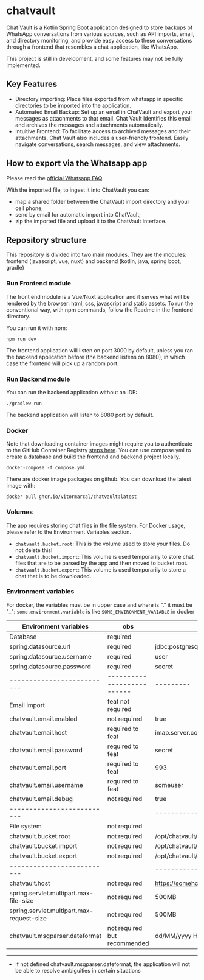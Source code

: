 # chatvault

Chat Vault is a Kotlin Spring Boot application designed to store backups of WhatsApp conversations from various sources, such as API imports, email, and directory monitoring, and provide easy access to these conversations through a frontend that resembles a chat application, like WhatsApp.

This project is still in development, and some features may not be fully implemented.

## Key Features
* Directory importing: Place files exported from whatsapp in specific directories to be imported into the application.
* Automated Email Backup: Set up an email in ChatVault and export your messages as attachments to that email. Chat Vault identifies this email and archives the messages and attachments automatically.
* Intuitive Frontend: To facilitate access to archived messages and their attachments, Chat Vault also includes a user-friendly frontend. Easily navigate conversations, search messages, and view attachments.

## How to export via the Whatsapp app

Please read the [official Whatsapp FAQ](https://faq.whatsapp.com/1180414079177245/?cms_platform=android).

With the imported file, to ingest it into ChatVault you can:

* map a shared folder between the ChatVault import directory and your cell phone;
* send by email for automatic import into ChatVault;
* zip the imported file and upload it to the ChatVault interface.

## Repository structure

This repository is divided into two main modules. They are the modules: frontend (javascript, vue, nuxt) and backend (kotlin, java, spring boot, gradle)

### Run Frontend module

The front end module is a Vue/Nuxt application and it serves what will be rendered by the browser: html, css, javascript and static assets.
To run the conventional way, with npm commands, follow the Readme in the frontend directory.

You can run it with npm:

`npm run dev`

The frontend application will listen on port 3000 by default, unless you ran the backend application before (the backend listens on 8080), in which case the frontend will pick up a random port.

### Run Backend module

You can run the backend application without an IDE:

`./gradlew run`

The backend application will listen to 8080 port by default.


### Docker

Note that downloading container images might require you to authenticate to the GitHub Container Registry [steps here](https://docs.github.com/en/packages/working-with-a-github-packages-registry/working-with-the-container-registry#authenticating-to-the-container-registry).
You can use compose.yml to create a database and build the frontend and backend project locally.

`docker-compose -f compose.yml`

There are docker image packages on github. You can download the latest image with: 

`docker pull ghcr.io/vitormarcal/chatvault:latest`

### Volumes

The app requires storing chat files in the file system. For Docker usage, please refer to the Environment Variables section.

- `chatvault.bucket.root`: This is the volume used to store your files. Do not delete this!
- `chatvault.bucket.import`: This volume is used temporarily to store chat files that are to be parsed by the app and then moved to bucket.root.
- `chatvault.bucket.export`: This volume is used temporarily to store a chat that is to be downloaded.
    

### Environment variables
For docker,  the variables must be in upper case and where is "." it must be "_":
`some.environment.variable` is like `SOME_ENVIRONMENT_VARIABLE` in docker

| Environment variables                     | obs                          | example                                            |
|-------------------------------------------|------------------------------|----------------------------------------------------|
| Database                                  | required                     |                                                    |
| spring.datasource.url                     | required                     | jdbc:postgresql://database_host:5432/database_name |
| spring.datasource.username                | required                     | user                                               |
| spring.datasource.password                | required                     | secret                                             |
| --------------------------                | --------------------------   | ---------                                          |
| Email import                              | feat not required            |                                                    |
| chatvault.email.enabled                   | not required                 | true                                               |
| chatvault.email.host                      | required  to feat            | imap.server.com                                    |
| chatvault.email.password                  | required  to feat            | secret                                             |
| chatvault.email.port                      | required  to feat            | 993                                                |
| chatvault.email.username                  | required  to feat            | someuser                                           |
| chatvault.email.debug                     | not required                 | true                                               |
| --------------------------                |                              | --------------------------                         |
| File system                               | not required                 |                                                    |
| chatvault.bucket.root                     | not required                 | /opt/chatvault/archive                             |
| chatvault.bucket.import                   | not required                 | /opt/chatvault/import                              |
| chatvault.bucket.export                   | not required                 | /opt/chatvault/export                              |
| --------------------------                |                              | --------------------------                         |
| chatvault.host                            | not required                 | https://somehost.com ,http://localhost:3000        |
| spring.servlet.multipart.max-file-size    | not required                 | 500MB                                              |
| spring.servlet.multipart.max-request-size | not required                 | 500MB                                              |
| chatvault.msgparser.dateformat            | not required but recommended | dd/MM/yyyy HH:mm                                   |
------

* If not defined chatvault.msgparser.dateformat, the application will not be able to resolve ambiguities in certain situations